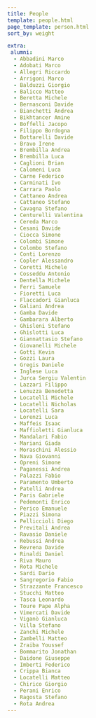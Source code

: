 ```yaml
---
title: People
template: people.html
page_template: person.html
sort_by: weight

extra:
 alumni:
  - Abbadini Marco
  - Adobati Marco
  - Allegri Riccardo
  - Arrigoni Marco
  - Balduzzi Giorgio
  - Balicco Matteo
  - Beretta Michele
  - Bernasconi Davide
  - Bianchetti Andrea
  - Bikhtancer Amine
  - Boffelli Jacopo
  - Filippo Bordogna
  - Bottarelli Davide
  - Bravo Irene
  - Brembilla Andrea
  - Brembilla Luca
  - Caglioni Brian
  - Calomeni Luca
  - Carne Federico
  - Carminati Ivo
  - Carrara Paolo
  - Cattaneo Andrea
  - Cattaneo Stefano
  - Cavagna Stefano
  - Centurelli Valentina
  - Cereda Marco
  - Cesani Davide
  - Ciocca Simone
  - Colombi Simone
  - Colombo Stefano
  - Conti Lorenzo
  - Copler Alessandro
  - Coretti Michele
  - Cosseddu Antonio
  - Dentella Michele
  - Ferri Samuele
  - Fioretti Luca
  - Flaccadori Gianluca
  - Galiani Andrea
  - Gamba Davide
  - Gambarara Alberto
  - Ghisleni Stefano
  - Ghislotti Luca
  - Giannattasio Stefano
  - Giovanelli Michele
  - Gotti Kevin
  - Gozzi Laura
  - Gregis Daniele
  - Inglese Luca
  - Jurca Sergiu Valentin
  - Lazzari Filippo
  - Lenuzza Benedetta
  - Locatelli Michele
  - Locatelli Nicholas
  - Locatelli Sara
  - Lorenzi Luca
  - Maffeis Isaac
  - Maffioletti Gianluca
  - Mandalari Fabio
  - Mariani Giada
  - Moraschini Alessio
  - Nava Giovanni
  - Opreni Simone
  - Paganessi Andrea
  - Palazzi Fabio
  - Paramento Umberto
  - Patelli Andrea
  - Paris Gabriele
  - Pedemonti Enrico
  - Perico Emanuele
  - Piazzi Simona
  - Pelliccioli Diego
  - Previtali Andrea
  - Ravasio Daniele
  - Rebussi Andrea
  - Revrena Davide
  - Rinaldi Daniel
  - Riva Mauro
  - Rota Michele
  - Sardi Dario
  - Sangregorio Fabio
  - Strazzante Francesco
  - Stucchi Matteo
  - Tasca Leonardo
  - Toure Pape Alpha
  - Vimercati Davide
  - Viganò Gianluca
  - Villa Stefano
  - Zanchi Michele
  - Zambelli Matteo
  - Zraiba Youssef
  - Bommarito Jonathan
  - Daidone Giuseppe
  - Imberti Federico
  - Crippa Bianca
  - Locatelli Matteo
  - Chirico Giorgio
  - Perani Enrico
  - Ragosta Stefano
  - Rota Andrea
---
```

